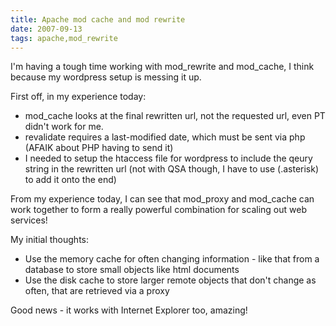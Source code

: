 ```yaml
---
title: Apache mod cache and mod rewrite
date: 2007-09-13
tags: apache,mod_rewrite
---
```

I'm having a tough time working with mod_rewrite and mod_cache, I think because my wordpress setup is messing it up.

First off, in my experience today:

* mod_cache looks at the final rewritten url, not the requested url, even PT didn't work for me.
* revalidate requires a last-modified date, which must be sent via php (AFAIK about PHP having to send it)
* I needed to setup the htaccess file for wordpress to include the qeury string in the rewritten url (not with QSA though, I have to use (.asterisk) to add it onto the end)

From my experience today, I can see that mod_proxy and mod_cache can work together to form a really powerful combination for scaling out web services!

My initial thoughts:

* Use the memory cache for often changing information - like that from a database to store small objects like html documents
* Use the disk cache to store larger remote objects that don't change as often, that are retrieved via a proxy

Good news - it works with Internet Explorer too, amazing!

